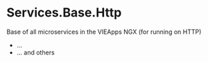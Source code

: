 # Services.Base.Http
Base of all microservices in the VIEApps NGX (for running on HTTP)
- ...
- ... and others
